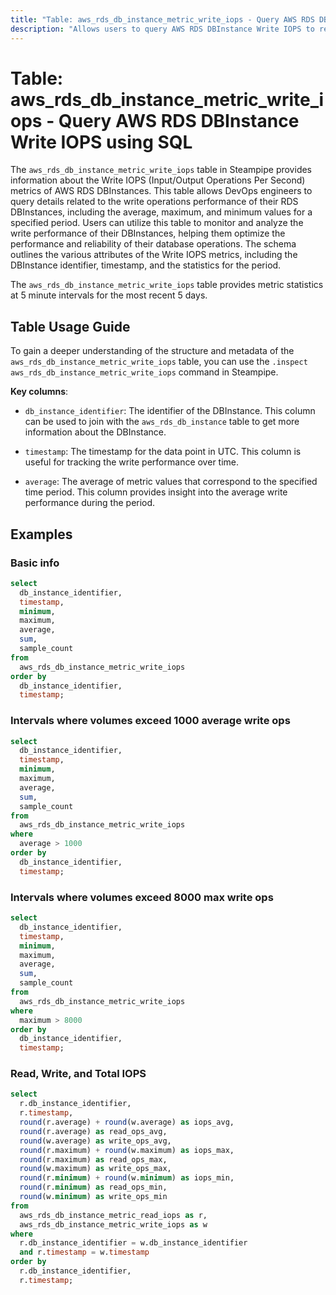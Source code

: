 ```yaml
---
title: "Table: aws_rds_db_instance_metric_write_iops - Query AWS RDS DBInstance Write IOPS using SQL"
description: "Allows users to query AWS RDS DBInstance Write IOPS to retrieve metrics on the write input/output operations per second."
---
```


# Table: aws_rds_db_instance_metric_write_iops - Query AWS RDS DBInstance Write IOPS using SQL

The `aws_rds_db_instance_metric_write_iops` table in Steampipe provides information about the Write IOPS (Input/Output Operations Per Second) metrics of AWS RDS DBInstances. This table allows DevOps engineers to query details related to the write operations performance of their RDS DBInstances, including the average, maximum, and minimum values for a specified period. Users can utilize this table to monitor and analyze the write performance of their DBInstances, helping them optimize the performance and reliability of their database operations. The schema outlines the various attributes of the Write IOPS metrics, including the DBInstance identifier, timestamp, and the statistics for the period.

The `aws_rds_db_instance_metric_write_iops` table provides metric statistics at 5 minute intervals for the most recent 5 days.

## Table Usage Guide

To gain a deeper understanding of the structure and metadata of the `aws_rds_db_instance_metric_write_iops` table, you can use the `.inspect aws_rds_db_instance_metric_write_iops` command in Steampipe.

**Key columns**:

* `db_instance_identifier`: The identifier of the DBInstance. This column can be used to join with the `aws_rds_db_instance` table to get more information about the DBInstance.

* `timestamp`: The timestamp for the data point in UTC. This column is useful for tracking the write performance over time.

* `average`: The average of metric values that correspond to the specified time period. This column provides insight into the average write performance during the period.

## Examples

### Basic info

```sql
select
  db_instance_identifier,
  timestamp,
  minimum,
  maximum,
  average,
  sum,
  sample_count
from
  aws_rds_db_instance_metric_write_iops
order by
  db_instance_identifier,
  timestamp;
```

### Intervals where volumes exceed 1000 average write ops
```sql
select
  db_instance_identifier,
  timestamp,
  minimum,
  maximum,
  average,
  sum,
  sample_count
from
  aws_rds_db_instance_metric_write_iops
where
  average > 1000
order by
  db_instance_identifier,
  timestamp;
```


### Intervals where volumes exceed 8000 max write ops
```sql
select
  db_instance_identifier,
  timestamp,
  minimum,
  maximum,
  average,
  sum,
  sample_count
from
  aws_rds_db_instance_metric_write_iops
where
  maximum > 8000
order by
  db_instance_identifier,
  timestamp;
```


### Read, Write, and Total IOPS

```sql
select 
  r.db_instance_identifier,
  r.timestamp,
  round(r.average) + round(w.average) as iops_avg,
  round(r.average) as read_ops_avg,
  round(w.average) as write_ops_avg,
  round(r.maximum) + round(w.maximum) as iops_max,
  round(r.maximum) as read_ops_max,
  round(w.maximum) as write_ops_max,
  round(r.minimum) + round(w.minimum) as iops_min,
  round(r.minimum) as read_ops_min,
  round(w.minimum) as write_ops_min
from 
  aws_rds_db_instance_metric_read_iops as r,
  aws_rds_db_instance_metric_write_iops as w
where 
  r.db_instance_identifier = w.db_instance_identifier
  and r.timestamp = w.timestamp
order by
  r.db_instance_identifier,
  r.timestamp;
```